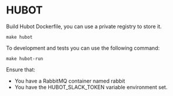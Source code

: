 HUBOT
===


Build Hubot Dockerfile, you can use a private registry to store it.

```
make hubot
```

To development and tests you can use the following command:

```
make hubot-run
```

Ensure that:

* You have a RabbitMQ container named rabbit
* You have the HUBOT_SLACK_TOKEN variable environment set.
